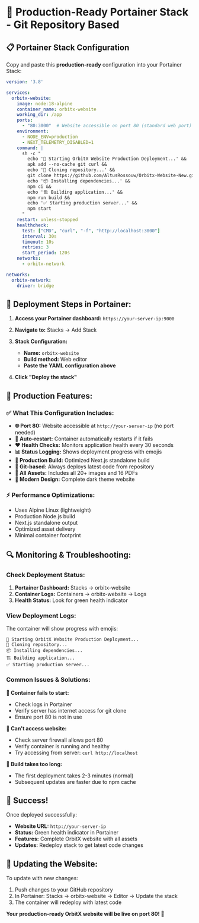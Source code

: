 # 🚀 Production-Ready Portainer Stack - Git Repository Based

## 📋 **Portainer Stack Configuration**

Copy and paste this **production-ready** configuration into your Portainer Stack:

```yaml
version: '3.8'

services:
  orbitx-website:
    image: node:18-alpine
    container_name: orbitx-website
    working_dir: /app
    ports:
      - "80:3000"  # Website accessible on port 80 (standard web port)
    environment:
      - NODE_ENV=production
      - NEXT_TELEMETRY_DISABLED=1
    command: |
      sh -c "
        echo '🚀 Starting OrbitX Website Production Deployment...' &&
        apk add --no-cache git curl &&
        echo '📡 Cloning repository...' &&
        git clone https://github.com/AltusRossouw/Orbitx-Website-New.git . &&
        echo '📦 Installing dependencies...' &&
        npm ci &&
        echo '🏗️ Building application...' &&
        npm run build &&
        echo '✅ Starting production server...' &&
        npm start
      "
    restart: unless-stopped
    healthcheck:
      test: ["CMD", "curl", "-f", "http://localhost:3000"]
      interval: 30s
      timeout: 10s
      retries: 3
      start_period: 120s
    networks:
      - orbitx-network

networks:
  orbitx-network:
    driver: bridge
```

## 🎯 **Deployment Steps in Portainer:**

1. **Access your Portainer dashboard:** `https://your-server-ip:9000`

2. **Navigate to:** Stacks → Add Stack

3. **Stack Configuration:**
   - **Name:** `orbitx-website`
   - **Build method:** Web editor
   - **Paste the YAML configuration above**

4. **Click "Deploy the stack"**

## 🌟 **Production Features:**

### ✅ **What This Configuration Includes:**

- **🌐 Port 80:** Website accessible at `http://your-server-ip` (no port needed)
- **🔄 Auto-restart:** Container automatically restarts if it fails
- **❤️ Health Checks:** Monitors application health every 30 seconds
- **📊 Status Logging:** Shows deployment progress with emojis
- **🔧 Production Build:** Optimized Next.js standalone build
- **🚀 Git-based:** Always deploys latest code from repository
- **📱 All Assets:** Includes all 20+ images and 16 PDFs
- **🎨 Modern Design:** Complete dark theme website

### ⚡ **Performance Optimizations:**

- Uses Alpine Linux (lightweight)
- Production Node.js build
- Next.js standalone output
- Optimized asset delivery
- Minimal container footprint

## 🔍 **Monitoring & Troubleshooting:**

### **Check Deployment Status:**
1. **Portainer Dashboard:** Stacks → orbitx-website
2. **Container Logs:** Containers → orbitx-website → Logs
3. **Health Status:** Look for green health indicator

### **View Deployment Logs:**
The container will show progress with emojis:
```
🚀 Starting OrbitX Website Production Deployment...
📡 Cloning repository...
📦 Installing dependencies...
🏗️ Building application...
✅ Starting production server...
```

### **Common Issues & Solutions:**

**🔴 Container fails to start:**
- Check logs in Portainer
- Verify server has internet access for git clone
- Ensure port 80 is not in use

**🔴 Can't access website:**
- Check server firewall allows port 80
- Verify container is running and healthy
- Try accessing from server: `curl http://localhost`

**🔴 Build takes too long:**
- The first deployment takes 2-3 minutes (normal)
- Subsequent updates are faster due to npm cache

## 🎉 **Success!**

Once deployed successfully:
- **Website URL:** `http://your-server-ip`
- **Status:** Green health indicator in Portainer
- **Features:** Complete OrbitX website with all assets
- **Updates:** Redeploy stack to get latest code changes

## 🔄 **Updating the Website:**

To update with new changes:
1. Push changes to your GitHub repository
2. In Portainer: Stacks → orbitx-website → Editor → Update the stack
3. The container will redeploy with latest code

**Your production-ready OrbitX website will be live on port 80! 🌟**
